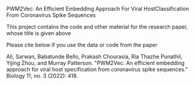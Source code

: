 PWM2Vec: An Efficient Embedding Approach For Viral HostClassification From Coronavirus Spike Sequences


This project contains the code and other material for the research paper, whose title is given above

Please cite below if you use the data or code from the paper

Ali, Sarwan, Babatunde Bello, Prakash Chourasia, Ria Thazhe Punathil, Yijing Zhou, and Murray Patterson. "PWM2Vec: An efficient embedding approach for viral host specification from coronavirus spike sequences." Biology 11, no. 3 (2022): 418.
